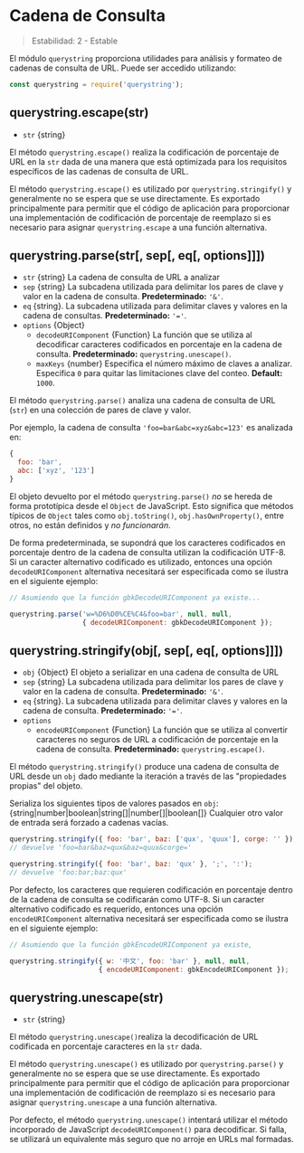 # Cadena de Consulta

<!--introduced_in=v0.10.0-->

> Estabilidad: 2 - Estable

<!--name=querystring-->

El módulo `querystring` proporciona utilidades para análisis y formateo de cadenas de consulta de URL. Puede ser accedido utilizando:

```js
const querystring = require('querystring');
```

## querystring.escape(str)

<!-- YAML
added: v0.1.25
-->

* `str` {string}

El método `querystring.escape()` realiza la codificación de porcentaje de URL en la `str` dada de una manera que está optimizada para los requisitos específicos de las cadenas de consulta de URL.

El método `querystring.escape()` es utilizado por `querystring.stringify()` y generalmente no se espera que se use directamente. Es exportado principalmente para permitir que el código de aplicación para proporcionar una implementación de codificación de porcentaje de reemplazo si es necesario para asignar `querystring.escape` a una función alternativa.

## querystring.parse(str[, sep[, eq[, options]]])

<!-- YAML
added: v0.1.25
changes:

  - version: v8.0.0
    pr-url: https://github.com/nodejs/node/pull/10967
    description: Multiple empty entries are now parsed correctly (e.g. `&=&=`).
  - version: v6.0.0
    pr-url: https://github.com/nodejs/node/pull/6055
    description: The returned object no longer inherits from `Object.prototype`.
  - version: v6.0.0, v4.2.4
    pr-url: https://github.com/nodejs/node/pull/3807
    description: The `eq` parameter may now have a length of more than `1`.
-->

* `str` {string} La cadena de consulta de URL a analizar
* `sep` {string} La subcadena utilizada para delimitar los pares de clave y valor en la cadena de consulta. **Predeterminado:** `'&'`.
* `eq` {string}. La subcadena utilizada para delimitar claves y valores en la cadena de consultas. **Predeterminado:** `'='`.
* `options` {Object} 
  * `decodeURIComponent` {Function} La función que se utiliza al decodificar caracteres codificados en porcentaje en la cadena de consulta. **Predeterminado:** `querystring.unescape()`.
  * `maxKeys` {number} Especifica el número máximo de claves a analizar. Especifica `0` para quitar las limitaciones clave del conteo. **Default:** `1000`.

El método `querystring.parse()` analiza una cadena de consulta de URL (`str`) en una colección de pares de clave y valor.

Por ejemplo, la cadena de consulta `'foo=bar&abc=xyz&abc=123'` es analizada en:

<!-- eslint-skip -->

```js
{
  foo: 'bar',
  abc: ['xyz', '123']
}
```

El objeto devuelto por el método `querystring.parse()` *no* se hereda de forma prototípica desde el `Object` de JavaScript. Esto significa que métodos típicos de `Object` tales como `obj.toString()`, `obj.hasOwnProperty()`, entre otros, no están definidos y *no funcionarán*.

De forma predeterminada, se supondrá que los caracteres codificados en porcentaje dentro de la cadena de consulta utilizan la codificación UTF-8. Si un caracter alternativo codificado es utilizado, entonces una opción `decodeURIComponent` alternativa necesitará ser especificada como se ilustra en el siguiente ejemplo:

```js
// Asumiendo que la función gbkDecodeURIComponent ya existe...

querystring.parse('w=%D6%D0%CE%C4&foo=bar', null, null,
                  { decodeURIComponent: gbkDecodeURIComponent });
```

## querystring.stringify(obj[, sep[, eq[, options]]])

<!-- YAML
added: v0.1.25
-->

* `obj` {Object} El objeto a serializar en una cadena de consulta de URL
* `sep` {string} La subcadena utilizada para delimitar los pares de clave y valor en la cadena de consulta. **Predeterminado:** `'&'`.
* `eq` {string}. La subcadena utilizada para delimitar claves y valores en la cadena de consulta. **Predeterminado:** `'='`.
* `options` 
  * `encodeURIComponent` {Function} La función que se utiliza al convertir caracteres no seguros de URL a codificación de porcentaje en la cadena de consulta. **Predeterminado:** `querystring.escape()`.

El método `querystring.stringify()` produce una cadena de consulta de URL desde un `obj` dado mediante la iteración a través de las "propiedades propias" del objeto.

Serializa los siguientes tipos de valores pasados en `obj`: {string|number|boolean|string[]|number[]|boolean[]} Cualquier otro valor de entrada será forzado a cadenas vacías.

```js
querystring.stringify({ foo: 'bar', baz: ['qux', 'quux'], corge: '' });
// devuelve 'foo=bar&baz=qux&baz=quux&corge='

querystring.stringify({ foo: 'bar', baz: 'qux' }, ';', ':');
// devuelve 'foo:bar;baz:qux'
```

Por defecto, los caracteres que requieren codificación en porcentaje dentro de la cadena de consulta se codificarán como UTF-8. Si un caracter alternativo codificado es requerido, entonces una opción `encodeURIComponent` alternativa necesitará ser especificada como se ilustra en el siguiente ejemplo:

```js
// Asumiendo que la función gbkEncodeURIComponent ya existe,

querystring.stringify({ w: '中文', foo: 'bar' }, null, null,
                      { encodeURIComponent: gbkEncodeURIComponent });
```

## querystring.unescape(str)

<!-- YAML
added: v0.1.25
-->

* `str` {string}

El método `querystring.unescape()`realiza la decodificación de URL codificada en porcentaje caracteres en la `str` dada.

El método `querystring.unescape()` es utilizado por `querystring.parse()` y generalmente no se espera que se use directamente. Es exportado principalmente para permitir que el código de aplicación para proporcionar una implementación de codificación de reemplazo si es necesario para asignar `querystring.unescape` a una función alternativa.

Por defecto, el método `querystring.unescape()` intentará utilizar el método incorporado de JavaScript `decodeURIComponent()` para decodificar. Si falla, se utilizará un equivalente más seguro que no arroje en URLs mal formadas.